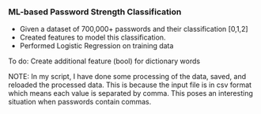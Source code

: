 ### ML-based Password Strength Classification 
- Given a dataset of 700,000+ passwords and their classification [0,1,2]
- Created features to model this classification.
- Performed Logistic Regression on training data

To do:
Create additional feature (bool) for dictionary words

NOTE:
In my script, I have done some processing of the data, saved, and reloaded the processed data. This is because the input file is in csv format which means each value is separated by comma. This poses an interesting situation when passwords contain commas.
